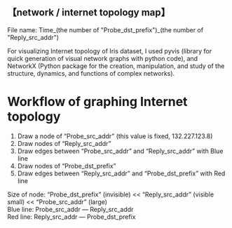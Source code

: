 ## 【network / internet topology map】 

File name: Time_(the number of "Probe_dst_prefix")_(the number of "Reply_src_addr")  


For visualizing Internet topology of Iris dataset, I used pyvis (library for quick generation of visual network graphs with python code), and NetworkX (Python package for the creation, manipulation, and study of the structure, dynamics, and functions of complex networks).  


# Workflow of graphing Internet topology  


1. Draw a node of “Probe_src_addr” (this value is fixed, 132.227.123.8)  
2. Draw nodes of “Reply_src_addr”  
3. Draw edges between “Probe_src_addr” and “Reply_src_addr” with Blue line  
4. Draw nodes of “Probe_dst_prefix”  
5. Draw edges between “Reply_src_addr” and “Probe_dst_prefix” with Red line  


Size of node: “Probe_dst_prefix” (invisible) << “Reply_src_addr” (visible small) << “Probe_src_addr” (large)  
Blue line: Probe_src_addr — Reply_src_addr  
Red line: Reply_src_addr — Probe_dst_prefix  

